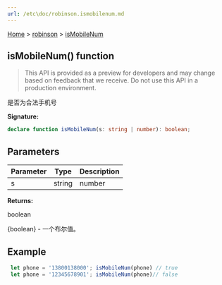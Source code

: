 ```yaml
---
url: /etc\doc/robinson.ismobilenum.md
---
```

[Home](./index.md) > [robinson](./robinson.md) > [isMobileNum](./robinson.ismobilenum.md)

## isMobileNum() function

> This API is provided as a preview for developers and may change based on feedback that we receive. Do not use this API in a production environment.

是否为合法手机号

**Signature:**

```typescript
declare function isMobileNum(s: string | number): boolean;
```

## Parameters

|  Parameter | Type | Description |
|  --- | --- | --- |
|  s | string | number | 手机号 |

**Returns:**

boolean

{boolean} - 一个布尔值。

## Example

```JavaScript
 let phone = '13800138000'; isMobileNum(phone) // true
 let phone = '12345678901'; isMobileNum(phone)// false
```
